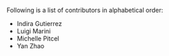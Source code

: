 Following is a list of contributors in alphabetical order:

- Indira Gutierrez
- Luigi Marini
- Michelle Pitcel
- Yan Zhao
